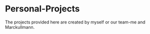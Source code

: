 # Personal-Projects
The projects provided here are created by myself or our team-me and Marckullmann.
